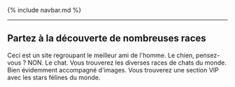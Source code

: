 {% include navbar.md %}

---

## Partez à la découverte de nombreuses races

Ceci est un site regroupant le meilleur ami de l'homme. Le chien, pensez-vous ? NON. Le chat. Vous trouverez les diverses races de chats du monde. Bien évidemment accompagné d'images.  Vous trouverez une section VIP avec les stars félines du monde.






